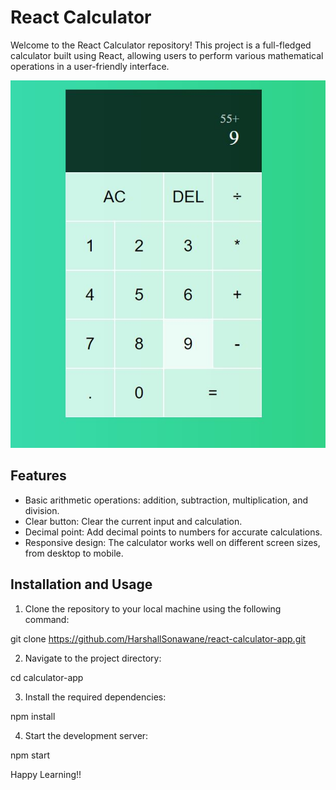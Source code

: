 # React Calculator

Welcome to the React Calculator repository! This project is a full-fledged calculator built using React, allowing users to perform various mathematical operations in a user-friendly interface.

![Calculator Screenshot](screenshot.jpg)

## Features

- Basic arithmetic operations: addition, subtraction, multiplication, and division.
- Clear button: Clear the current input and calculation.
- Decimal point: Add decimal points to numbers for accurate calculations.
- Responsive design: The calculator works well on different screen sizes, from desktop to mobile.

## Installation and Usage

1. Clone the repository to your local machine using the following command:

git clone https://github.com/HarshallSonawane/react-calculator-app.git

2. Navigate to the project directory:

cd calculator-app

3. Install the required dependencies:

npm install

4. Start the development server:

npm start

Happy Learning!!
